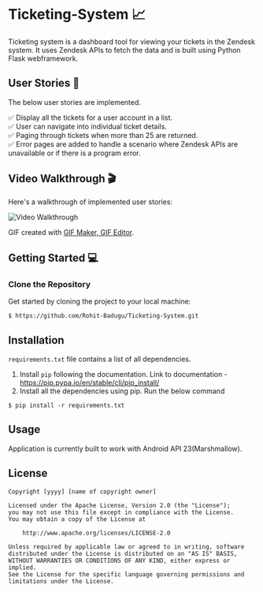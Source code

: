 # Ticketing-System 📈
Ticketing system is a dashboard tool for viewing your tickets in the Zendesk system. It uses Zendesk APIs to fetch the data and is built using Python Flask webframework.

## User Stories :dart:
The below user stories are implemented.

:white_check_mark: Display all the tickets for a user account in a list. <br />
:white_check_mark: User can navigate into individual ticket details. <br />
:white_check_mark: Paging through tickets when more than 25 are returned. <br />
:white_check_mark: Error pages are added to handle a scenario where Zendesk APIs are unavailable or if there is a program error. <br />

## Video Walkthrough :clapper:

Here's a walkthrough of implemented user stories:

<img src='walkthrough.gif' title='Video Walkthrough' width='' alt='Video Walkthrough' />

GIF created with [GIF Maker, GIF Editor](https://play.google.com/store/apps/details?id=com.media.zatashima.studio&hl=en_US&gl=US).

## Getting Started 💻

### Clone the Repository 

Get started by cloning the project to your local machine:

```
$ https://github.com/Rohit-Badugu/Ticketing-System.git
```

## Installation
```requirements.txt``` file contains a list of all dependencies. 
1. Install `pip` following the documentation. Link to documentation - https://pip.pypa.io/en/stable/cli/pip_install/
2. Install all the dependencies using pip. Run the below command
```
$ pip install -r requirements.txt
```



## Usage
Application is currently built to work with Android API 23(Marshmallow). 



## License

    Copyright [yyyy] [name of copyright owner]

    Licensed under the Apache License, Version 2.0 (the "License");
    you may not use this file except in compliance with the License.
    You may obtain a copy of the License at

        http://www.apache.org/licenses/LICENSE-2.0

    Unless required by applicable law or agreed to in writing, software
    distributed under the License is distributed on an "AS IS" BASIS,
    WITHOUT WARRANTIES OR CONDITIONS OF ANY KIND, either express or implied.
    See the License for the specific language governing permissions and
    limitations under the License.


